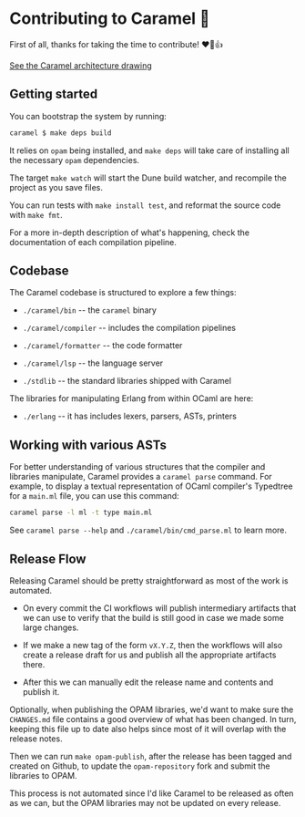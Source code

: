 # Contributing to Caramel :candy:

First of all, thanks for taking the time to contribute! :heart::tada::+1:

[See the Caramel architecture drawing](./docs/caramel_arch.jpg)

## Getting started

You can bootstrap the system by running:

```sh
caramel $ make deps build
```

It relies on `opam` being installed, and `make deps` will take care of
installing all the necessary `opam` dependencies.

The target `make watch` will start the Dune build watcher, and recompile the
project as you save files.

You can run tests with `make install test`, and reformat the source code with `make
fmt`.

For a more in-depth description of what's happening, check the documentation of
each compilation pipeline.

## Codebase

The Caramel codebase is structured to explore a few things:

* `./caramel/bin` -- the `caramel` binary

* `./caramel/compiler` -- includes the compilation pipelines

* `./caramel/formatter` -- the code formatter

* `./caramel/lsp` -- the language server

* `./stdlib` -- the standard libraries shipped with Caramel


The libraries for manipulating Erlang from within OCaml are here:

* `./erlang` -- it has includes lexers, parsers, ASTs, printers

## Working with various ASTs

For better understanding of various structures that the compiler and libraries
manipulate, Caramel provides a `caramel parse` command. For example, to display
a textual representation of OCaml compiler's Typedtree for a `main.ml` file,
you can use this command:

```sh
caramel parse -l ml -t type main.ml
```

See `caramel parse --help` and `./caramel/bin/cmd_parse.ml` to learn more.

## Release Flow

Releasing Caramel should be pretty straightforward as most of the work is
automated.

* On every commit the CI workflows will publish intermediary artifacts that we
  can use to verify that the build is still good in case we made some large
  changes.

* If we make a new tag of the form `vX.Y.Z`, then the workflows will also create
  a release draft for us and publish all the appropriate artifacts there.

* After this we can manually edit the release name and contents and publish it.

Optionally, when publishing the OPAM libraries, we'd want to make sure the
`CHANGES.md` file contains a good overview of what has been changed. In turn,
keeping this file up to date also helps since most of it will overlap with the
release notes.

Then we can run `make opam-publish`, after the release has been tagged and
created on Github, to update the `opam-repository` fork and submit the libraries
to OPAM.

This process is not automated since I'd like Caramel to be released as often as
we can, but the OPAM libraries may not be updated on every release.
